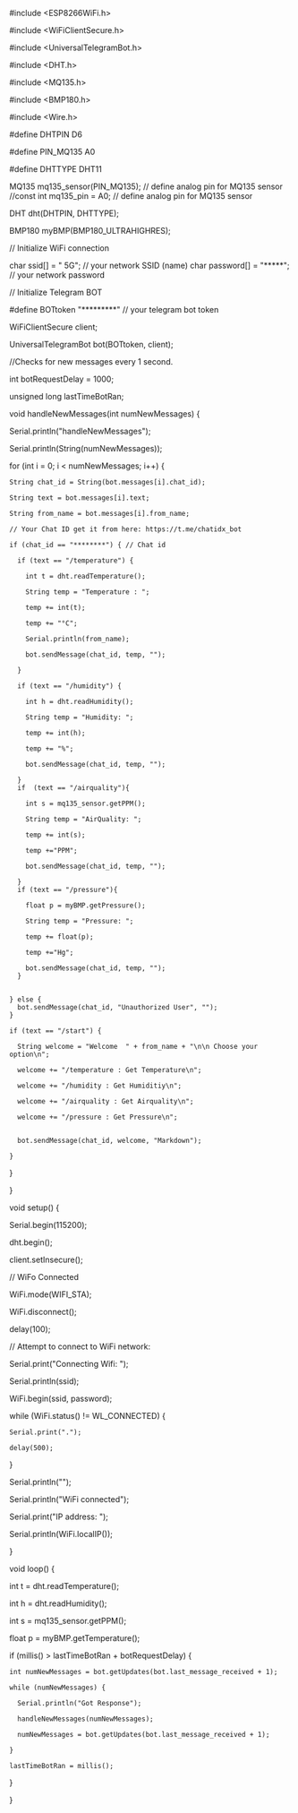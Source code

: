 #include <ESP8266WiFi.h>

#include <WiFiClientSecure.h>

#include <UniversalTelegramBot.h>

#include <DHT.h>

#include <MQ135.h>

#include <BMP180.h>

#include <Wire.h>

#define DHTPIN D6

#define PIN_MQ135 A0

#define DHTTYPE DHT11

MQ135 mq135_sensor(PIN_MQ135); // define analog pin for MQ135 sensor   //const int mq135_pin = A0; // define analog pin for MQ135 sensor

DHT dht(DHTPIN, DHTTYPE);

BMP180 myBMP(BMP180_ULTRAHIGHRES);

// Initialize WiFi connection

char ssid[] = " 5G"; // your network SSID (name)
char password[] = "*****"; // your network password

// Initialize Telegram BOT

#define BOTtoken "*********" // your telegram bot token

WiFiClientSecure client;

UniversalTelegramBot bot(BOTtoken, client);

//Checks for new messages every 1 second.

int botRequestDelay = 1000;

unsigned long lastTimeBotRan;

void handleNewMessages(int numNewMessages) {

  Serial.println("handleNewMessages");

  Serial.println(String(numNewMessages));

  for (int i = 0; i < numNewMessages; i++) {

    String chat_id = String(bot.messages[i].chat_id);

    String text = bot.messages[i].text;

    String from_name = bot.messages[i].from_name;

    // Your Chat ID get it from here: https://t.me/chatidx_bot

    if (chat_id == "********") { // Chat id

      if (text == "/temperature") {

        int t = dht.readTemperature();

        String temp = "Temperature : ";

        temp += int(t);

        temp += "°C";

        Serial.println(from_name);

        bot.sendMessage(chat_id, temp, "");

      }

      if (text == "/humidity") {

        int h = dht.readHumidity();

        String temp = "Humidity: ";

        temp += int(h);

        temp += "%";

        bot.sendMessage(chat_id, temp, "");

      }
      if  (text == "/airquality"){

        int s = mq135_sensor.getPPM();

        String temp = "AirQuality: ";

        temp += int(s);

        temp +="PPM";

        bot.sendMessage(chat_id, temp, "");

      }
      if (text == "/pressure"){

        float p = myBMP.getPressure();

        String temp = "Pressure: ";

        temp += float(p);

        temp +="Hg";

        bot.sendMessage(chat_id, temp, "");
      }
    

    } else {
      bot.sendMessage(chat_id, "Unauthorized User", "");
    }

    if (text == "/start") {

      String welcome = "Welcome  " + from_name + "\n\n Choose your option\n";

      welcome += "/temperature : Get Temperature\n";

      welcome += "/humidity : Get Humiditiy\n";

      welcome += "/airquality : Get Airquality\n";

      welcome += "/pressure : Get Pressure\n";


      bot.sendMessage(chat_id, welcome, "Markdown");

    }

  }

}

void setup() {

  Serial.begin(115200);

  dht.begin();

  client.setInsecure();

  // WiFo Connected

  WiFi.mode(WIFI_STA);

  WiFi.disconnect();

  delay(100);

  // Attempt to connect to WiFi network:

  Serial.print("Connecting Wifi: ");

  Serial.println(ssid);

  WiFi.begin(ssid, password);

  while (WiFi.status() != WL_CONNECTED) {

    Serial.print(".");

    delay(500);

  }

  Serial.println("");

  Serial.println("WiFi connected");

  Serial.print("IP address: ");

  Serial.println(WiFi.localIP());

}

void loop() {

  int t = dht.readTemperature();

  int h = dht.readHumidity();

  int s = mq135_sensor.getPPM();

  float p = myBMP.getTemperature();

  if (millis() > lastTimeBotRan + botRequestDelay) {

    int numNewMessages = bot.getUpdates(bot.last_message_received + 1);

    while (numNewMessages) {

      Serial.println("Got Response");

      handleNewMessages(numNewMessages);

      numNewMessages = bot.getUpdates(bot.last_message_received + 1);

    }

    lastTimeBotRan = millis();

  }

}

